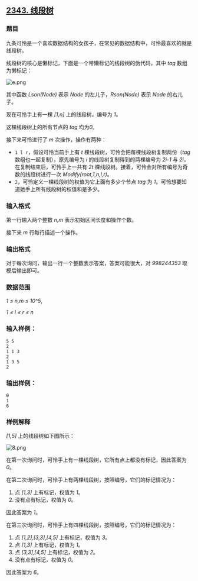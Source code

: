 ## [2343. 线段树](https://www.acwing.com/problem/content/2345/)

### 题目

九条可怜是一个喜欢数据结构的女孩子，在常见的数据结构中，可怜最喜欢的就是线段树。

线段树的核心是懒标记，下面是一个带懒标记的线段树的伪代码，其中 *tag* 数组为懒标记：

 ![e.png](https://cdn.acwing.com/media/article/image/2020/08/18/19_13e518e4e1-e.png)

其中函数 *Lson(Node)* 表示 *Node* 的左儿子，*Rson(Node)* 表示 *Node* 的右儿子。

现在可怜手上有一棵 *[1,n]* 上的线段树，编号为 *1*。

这棵线段树上的所有节点的 *tag* 均为*0*。

接下来可怜进行了 *m* 次操作，操作有两种：

- `1 l r`，假设可怜当前手上有 *t* 棵线段树，可怜会把每棵线段树复制两份（*tag* 数组也一起复制），原先编号为 *i* 的线段树复制得到的两棵编号为 *2i-1* 与 *2i*，在复制结束后，可怜手上一共有 *2t* 棵线段树。接着，可怜会对所有编号为奇数的线段树进行一次 *Modify(root,1,n,l,r)*。
- `2`，可怜定义一棵线段树的权值为它上面有多少个节点 *tag* 为 *1*。可怜想要知道她手上所有线段树的权值和是多少。

### 输入格式

第一行输入两个整数 *n,m* 表示初始区间长度和操作个数。

接下来 *m* 行每行描述一个操作。

### 输出格式

对于每次询问，输出一行一个整数表示答案，答案可能很大，对 *998244353* 取模后输出即可。

### 数据范围

*1 ≤ n,m ≤ 10^5*,

*1 ≤ l ≤ r ≤ n*

### 输入样例：

```
5 5
2
1 1 3
2
1 3 5
2
```

### 输出样例：

```
0
1
6
```

### 样例解释

*[1,5]* 上的线段树如下图所示：

 ![8.png](https://cdn.acwing.com/media/article/image/2020/08/18/19_3cfce1dee1-8.png)

在第一次询问时，可怜手上有一棵线段树，它所有点上都没有标记，因此答案为 *0*。

在第二次询问时，可怜手上有两棵线段树，按照编号，它们的标记情况为：

1. 点 *[1,3]* 上有标记，权值为 *1*。
2. 没有点有标记，权值为 *0*。

因此答案为 *1*。

在第三次询问时，可怜手上有四棵线段树，按照编号，它们的标记情况为：

1. 点 *[1,2],[3,3],[4,5]* 上有标记，权值为 *3*。
2. 点 *[1,3]* 上有标记，权值为 *1*。
3. 点 *[3,3],[4,5]* 上有标记，权值为 *2*。
4. 没有点有标记，权值为 *0*。

因此答案为 *6*。
